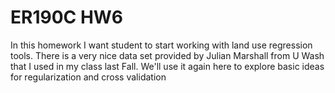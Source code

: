 # ER190C HW6
In this homework I want student to start working with land use regression tools.  There is a very nice data set provided by Julian Marshall from U Wash that I used in my class last Fall.  We'll use it again here to explore basic ideas for regularization and cross validation